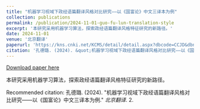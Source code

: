 ```yaml
---
title: "机器学习视域下政经语篇翻译风格对比研究——以《国富论》中文三译本为例"
collection: publications
permalink: /publication/2024-11-01-guo-fu-lun-translation-style
excerpt: '本研究采用机器学习算法，探索政经语篇翻译风格特征研究的新路径。'
date: 2024-11-01
venue: '北京翻译'
paperurl: 'https://kns.cnki.net/KCMS/detail/detail.aspx?dbcode=CCJD&dbname=CCJDTEMP&filename=BJAY202400007'
citation: '孔德璐. (2024). &quot;机器学习视域下政经语篇翻译风格对比研究——以《国富论》中文三译本为例.&quot; <i>北京翻译</i>. 2.'
---
```


<a href='https://kns.cnki.net/KCMS/detail/detail.aspx?dbcode=CCJD&dbname=CCJDTEMP&filename=BJAY202400007'>Download paper here</a>

本研究采用机器学习算法，探索政经语篇翻译风格特征研究的新路径。

Recommended citation: 孔德璐. (2024). "机器学习视域下政经语篇翻译风格对比研究——以《国富论》中文三译本为例." <i>北京翻译</i>. 2.